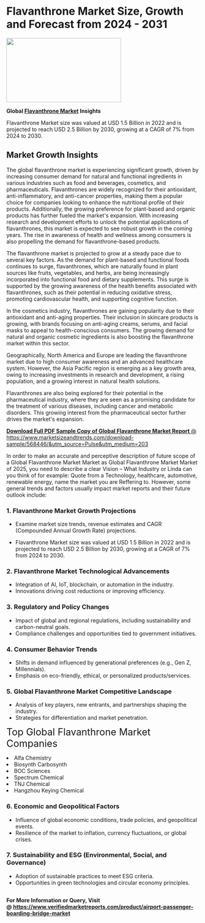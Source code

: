 <H1>Flavanthrone Market Size, Growth and Forecast from 2024 - 2031</H1><img class="aligncenter size-medium wp-image-584254" src="https://thirdeyenews.in/wp-content/uploads/2024/09/Global-Market-Research-300x168.jpeg" alt="" width="300" height="168" /><p><strong>Global&nbsp;<a href="https://www.marketsizeandtrends.com/download-sample/568446/&amp;utm_source=Pulse&amp;utm_medium=203">Flavanthrone Market</a> Insights</strong></p><p>Flavanthrone Market size was valued at USD 1.5 Billion in 2022 and is projected to reach USD 2.5 Billion by 2030, growing at a CAGR of 7% from 2024 to 2030.</p><p><h2>Market Growth Insights</h2> <p>The global flavanthrone market is experiencing significant growth, driven by increasing consumer demand for natural and functional ingredients in various industries such as food and beverages, cosmetics, and pharmaceuticals. Flavanthrones are widely recognized for their antioxidant, anti-inflammatory, and anti-cancer properties, making them a popular choice for companies looking to enhance the nutritional profile of their products. Additionally, the growing preference for plant-based and organic products has further fueled the market's expansion. With increasing research and development efforts to unlock the potential applications of flavanthrones, this market is expected to see robust growth in the coming years. The rise in awareness of health and wellness among consumers is also propelling the demand for flavanthrone-based products.</p> <p><a href="#"></a></p> <p>The flavanthrone market is projected to grow at a steady pace due to several key factors. As the demand for plant-based and functional foods continues to surge, flavanthrones, which are naturally found in plant sources like fruits, vegetables, and herbs, are being increasingly incorporated into functional food and dietary supplements. This surge is supported by the growing awareness of the health benefits associated with flavanthrones, such as their potential in reducing oxidative stress, promoting cardiovascular health, and supporting cognitive function.</p> <p>In the cosmetics industry, flavanthrones are gaining popularity due to their antioxidant and anti-aging properties. Their inclusion in skincare products is growing, with brands focusing on anti-aging creams, serums, and facial masks to appeal to health-conscious consumers. The growing demand for natural and organic cosmetic ingredients is also boosting the flavanthrone market within this sector.</p> <p>Geographically, North America and Europe are leading the flavanthrone market due to high consumer awareness and an advanced healthcare system. However, the Asia Pacific region is emerging as a key growth area, owing to increasing investments in research and development, a rising population, and a growing interest in natural health solutions.</p> <p>Flavanthrones are also being explored for their potential in the pharmaceutical industry, where they are seen as a promising candidate for the treatment of various diseases, including cancer and metabolic disorders. This growing interest from the pharmaceutical sector further drives the market's expansion.</p> <p><a href="#"></p><p><span class=""><strong>Download Full PDF Sample Copy of Global Flavanthrone Market Report</strong> @ <a href="https://www.marketsizeandtrends.com/download-sample/568446/&amp;utm_source=Pulse&amp;utm_medium=203" target="_blank">https://www.marketsizeandtrends.com/download-sample/568446/&amp;utm_source=Pulse&amp;utm_medium=203</a></span></p><p>In order to make an accurate and perceptive description of future scope of a Global&nbsp;Flavanthrone Market Market as Global&nbsp;Flavanthrone Market Market of 2025, you need to describe a clear Vision &ndash; What Industry or Linda can you think of for example: Quote from a Technology, healthcare, automotive, renewable energy, name the market you are Reffering to. However, some general trends and factors usually impact market reports and their future outlook include:</p><h3>1.&nbsp;<strong>Flavanthrone Market Growth Projections</strong></h3><ul><li>Examine market size trends, revenue estimates and CAGR (Compounded Annual Growth Rate) projections.</li><li><p>Flavanthrone Market size was valued at USD 1.5 Billion in 2022 and is projected to reach USD 2.5 Billion by 2030, growing at a CAGR of 7% from 2024 to 2030.</p></li></ul><h3>2.&nbsp;<strong>Flavanthrone Market Technological Advancements</strong></h3><ul><li>Integration of AI, IoT, blockchain, or automation in the industry.</li><li>Innovations driving cost reductions or improving efficiency.</li></ul><h3>3.&nbsp;<strong>Regulatory and Policy Changes</strong></h3><ul><li>Impact of global and regional regulations, including sustainability and carbon-neutral goals.</li><li>Compliance challenges and opportunities tied to government initiatives.</li></ul><h3>4.&nbsp;<strong>Consumer Behavior Trends</strong></h3><ul><li>Shifts in demand influenced by generational preferences (e.g., Gen Z, Millennials).</li><li>Emphasis on eco-friendly, ethical, or personalized products/services.</li></ul><h3>5.&nbsp;<strong>Global Flavanthrone Market Competitive Landscape</strong></h3><ul><li>Analysis of key players, new entrants, and partnerships shaping the industry.</li><li>Strategies for differentiation and market penetration.</li></ul><p data-pm-slice="1 1 []"><span style="color: inherit; font-family: inherit; font-size: 25px;">Top Global Flavanthrone Market Companies</span></p><div class="" data-test-id=""><p><li>Alfa Chemistry</li><li> Biosynth Carbosynth</li><li> BOC Sciences</li><li> Spectrum Chemical</li><li> TNJ Chemical</li><li> Hangzhou Keying Chemical</li></p></div><h3>6.&nbsp;<strong>Economic and Geopolitical Factors</strong></h3><ul><li>Influence of global economic conditions, trade policies, and geopolitical events.</li><li>Resilience of the market to inflation, currency fluctuations, or global crises.</li></ul><h3>7.&nbsp;<strong>Sustainability and ESG (Environmental, Social, and Governance)</strong></h3><ul><li>Adoption of sustainable practices to meet ESG criteria.</li><li>Opportunities in green technologies and circular economy principles.</li></ul><h2><strong style="font-size: 14px;">For More Information or Query, Visit @&nbsp;</strong><a style="background-color: #ffffff; font-size: 14px;" href="https://www.marketsizeandtrends.com/report/flavanthrone-market/" target="_blank">https://www.verifiedmarketreports.com/product/airport-passenger-boarding-bridge-market</a></h2>

